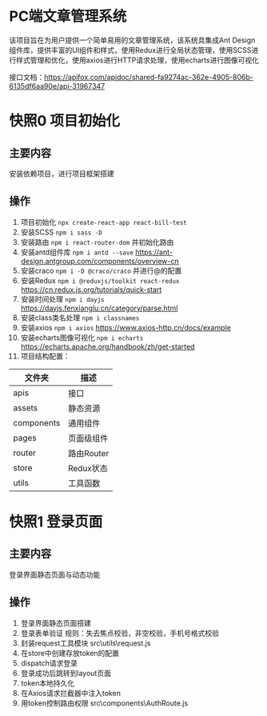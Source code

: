 # PC端文章管理系统
该项目旨在为用户提供一个简单易用的文章管理系统，该系统具集成Ant Design组件库，提供丰富的UI组件和样式，使用Redux进行全局状态管理，使用SCSS进行样式管理和优化，使用axios进行HTTP请求处理，使用echarts进行图像可视化

接口文档：https://apifox.com/apidoc/shared-fa9274ac-362e-4905-806b-6135df6aa90e/api-31967347

# 快照0 项目初始化
## 主要内容
安装依赖项目，进行项目框架搭建

## 操作
1. 项目初始化 `npx create-react-app react-bill-test`
2. 安装SCSS `npm i sass -D`
3. 安装路由 `npm i react-router-dom`
并初始化路由
4. 安装antd组件库 `npm i antd --save`
https://ant-design.antgroup.com/components/overview-cn
5. 安装craco `npm i -D @craco/craco`
并进行@的配置
6. 安装Redux `npm i @reduxjs/toolkit react-redux`
https://cn.redux.js.org/tutorials/quick-start
7. 安装时间处理 `npm i dayjs`
https://dayjs.fenxianglu.cn/category/parse.html
8. 安装class类名处理 `npm i classnames`
9. 安装axios `npm i axios`
https://www.axios-http.cn/docs/example
10. 安装echarts图像可视化 `npm i echarts`
https://echarts.apache.org/handbook/zh/get-started
11. 项目结构配置：

| 文件夹 | 描述 |
| --- | --- |
| apis | 接口 |
| assets | 静态资源 |
| components | 通用组件 |
| pages| 页面级组件 |
| router | 路由Router |
| store | Redux状态 |
| utils | 工具函数 |

# 快照1 登录页面
## 主要内容
登录界面静态页面与动态功能

## 操作
1. 登录界面静态页面搭建
2. 登录表单验证
规则：失去焦点校验，非空校验，手机号格式校验
3. 封装request工具模块
src\utils\request.js
4. 在store中创建存放token的配置
5. dispatch请求登录
6. 登录成功后跳转到layout页面
7. token本地持久化
8. 在Axios请求拦截器中注入token
9. 用token控制路由权限
src\components\AuthRoute.js